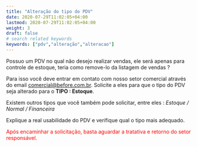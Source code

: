 ```yaml
---
title: "Alteração do tipo do PDV"
date: 2020-07-29T11:02:05+04:00
lastmod: 2020-07-29T11:02:05+04:00
weight: 3
draft: false
# search related keywords
keywords: ["pdv","alteração","alteracao"]
---
```


Possuo um PDV no qual não desejo realizar vendas, ele será apenas para controle de estoque, teria como remove-lo da listagem de vendas ?

Para isso você deve entrar em contato com nosso setor comercial através do email comercial@before.com.br. Solicite a eles para que o tipo do PDV seja alterado para o __TIPO : Estoque__.

Existem outros tipos que você também pode solicitar, entre eles : _Estoque / Normal / Financeira_

Explique a real usabilidade do PDV e verifique qual o tipo mais adequado.

<font color="#FF0000">Após encaminhar a solicitação, basta aguardar a tratativa e retorno do setor responsável.</font>
